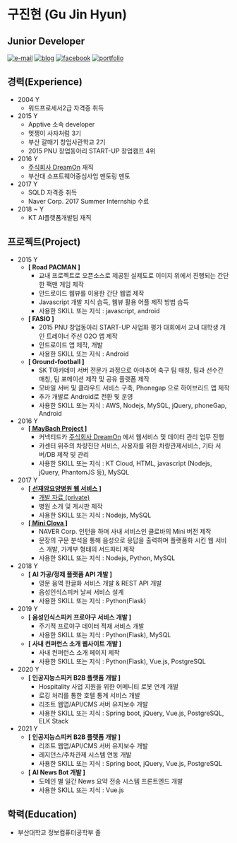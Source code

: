 # 구진현 \(Gu Jin Hyun\)

## Junior Developer

[![e-mail](https://img.shields.io/badge/e--mail-lazyeffect1@gmail.com-orange.svg)](mailto:lazyeffect1@gmail.com) [![blog](https://img.shields.io/badge/blog-https://koocci.github.io/-yellowgreen.svg)](https://koocci.github.io/) [![facebook](https://img.shields.io/badge/facebook-FB-blue.svg)](https://www.facebook.com/gu.jinhyun) [![portfolio](https://img.shields.io/badge/portfolio-https://github.com/koocci/Portfolio/-red.svg)](https://github.com/koocci/Portfolio/)

## 경력\(Experience\)

* 2004 Y
  * 워드프로세서2급 자격증 취득
* 2015 Y
  * Apptive 소속 developer
  * 멋쟁이 사자처럼 3기
  * 부산 갈매기 창업사관학교 2기
  * 2015 PNU 창업동아리 START-UP 창업캠프 4위
* 2016 Y
  * [주식회사 DreamOn](http://www.smartcar.or.kr/) 재직
  * 부산대 소프트웨어중심사업 멘토링 멘토
* 2017 Y
  * SQLD 자격증 취득
  * Naver Corp. 2017 Summer Internship 수료
* 2018 ~ Y
  * KT AI플랫폼개발팀 재직

## 프로젝트\(Project\)

* 2015 Y
  * **\[ Road PACMAN \]**
    * 교내 프로젝트로 오픈소스로 제공된 실제도로 이미지 위에서 진행되는 간단한 팩맨 게임 제작
    * 안드로이드 웹뷰를 이용한 간단 웹앱 제작
    * Javascript 개발 지식 습득, 웹뷰 활용 어플 제작 방법 습득
    * 사용한 SKILL 또는 지식 : javascript, android
  * **\[ FASIO \]**
    * 2015 PNU 창업동아리 START-UP 사업화 평가 대회에서 교내 대학생 개인 트레이너 주선 O2O 앱 제작
    * 안드로이드 앱 제작, 개발
    * 사용한 SKILL 또는 지식 : Android
  * **\[ Ground-football \]**
    * SK T아카데미 서버 전문가 과정으로 아마추어 축구 팀 매칭, 팀과 선수간 매칭, 팀 포메이션 제작 및 공유 플랫폼 제작
    * 모바일 서버 및 클라우드 서비스 구축, Phonegap 으로 하이브리드 앱 제작
    * 추가 개발로 Android로 전환 및 운영
    * 사용한 SKILL 또는 지식 : AWS, Nodejs, MySQL, jQuery, phoneGap, Android
* 2016 Y
  * [**\[ MayBach Project \]**](https://github.com/koocci/MaybachProject)
    * 커넥티드카 [주식회사 DreamOn](http://www.smartcar.or.kr/) 에서 웹서비스 및 데이터 관리 업무 진행
    * 카센터 위주의 차량진단 서비스, 사용자를 위한 차량관제서비스, 기타 서버/DB 제작 및 관리
    * 사용한 SKILL 또는 지식 : KT Cloud, HTML, javascript \(Nodejs, jQuery, PhantomJS 등\), MySQL
* 2017 Y
  * [**\[ 선재암요양병원 웹 서비스 \]**](http://jayson1.cafe24app.com/)
    * [개발 자료 \(private\)](https://github.com/koocci/onepageWeb)
    * 병원 소개 및 게시판 제작
    * 사용한 SKILL 또는 지식 : Nodejs, MySQL
  * [**\[ Mini Clova \]**](https://github.com/koocci/miniClova)
    * NAVER Corp. 인턴을 하며 사내 서비스인 클로바의 Mini 버전 제작
    * 문장의 구문 분석을 통해 음성으로 응답을 출력하며 플랫폼화 시킨 웹 서비스 개발, 가계부 형태의 서드파티 제작
    * 사용한 SKILL 또는 지식 : Nodejs, Python, MySQL
* 2018 Y
  * **\[ AI 가공/정제 플랫폼 API 개발 \]**
    * 영문 음역 한글화 서비스 개발 & REST API 개발
    * 음성인식스피커 날씨 서비스 설계
    * 사용한 SKILL 또는 지식 : Python(Flask)
* 2019 Y
  * **\[ 음성인식스피커 프로야구 서비스 개발 \]**
    * 주기적 프로야구 데이터 적재 서비스 개발
    * 사용한 SKILL 또는 지식 : Python(Flask), MySQL
  * **\[ 사내 컨퍼런스 소개 웹사이트 개발 \]**
    * 사내 컨퍼런스 소개 페이지 제작
    * 사용한 SKILL 또는 지식 : Python(Flask), Vue.js, PostgreSQL
* 2020 Y
  * **\[ 인공지능스피커 B2B 플랫폼 개발 \]**
    * Hospitality 사업 지원을 위한 어메니티 로봇 연계 개발
    * 로깅 처리를 통한 호텔 통계 서비스 개발
    * 리조트 웹앱/API/CMS 서버 유지보수 개발
    * 사용한 SKILL 또는 지식 : Spring boot, jQuery, Vue.js, PostgreSQL, ELK Stack
* 2021 Y
  * **\[ 인공지능스피커 B2B 플랫폼 개발 \]**
    * 리조트 웹앱/API/CMS 서버 유지보수 개발
    * 레지던스/주차관제 시스템 연동 개발
    * 사용한 SKILL 또는 지식 : Spring boot, jQuery, Vue.js, PostgreSQL
  * **\[ AI News Bot 개발 \]**
    * 도메인 별 일간 News 요약 전송 시스템 프론트엔드 개발
    * 사용한 SKILL 또는 지식 : Vue.js

## 학력\(Education\)

* 부산대학교 정보컴퓨터공학부 졸

